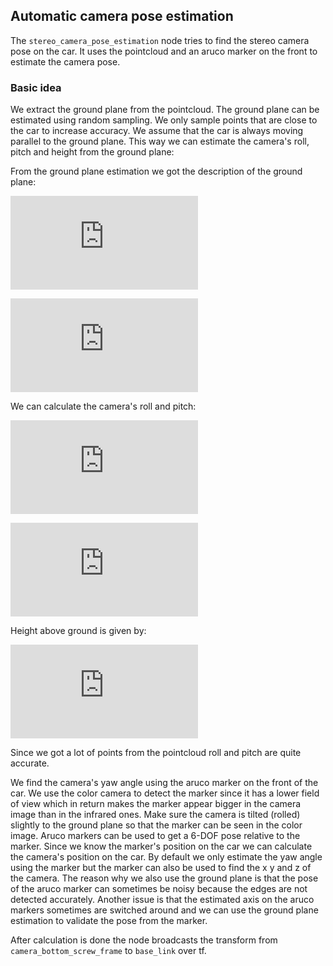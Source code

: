 ## Automatic camera pose estimation
The `stereo_camera_pose_estimation` node tries to find the stereo camera pose on the car. It uses the pointcloud and an aruco marker on the front to estimate the camera pose.

### Basic idea
We extract the ground plane from the pointcloud. The ground plane can be estimated using random sampling. We only sample points that are close to the car to increase accuracy. We assume that the car is always moving parallel to the ground plane. This way we can estimate the camera's roll, pitch and height from the ground plane:

From the ground plane estimation we got the description of the ground plane:

![](https://latex.codecogs.com/gif.latex?ax&space;&plus;&space;by&space;&plus;&space;cz&space;&plus;&space;d&space;=&space;0)

![](https://latex.codecogs.com/gif.latex?s%20%3D%20%5Cleft%20%28%20%5Cbegin%7Barray%7D%7Bc%7D%20a%20%5C%5C%20b%20%5C%5C%20c%20%5Cend%7Barray%7D%20%5Cright%29%20%5Cfrac%7B1%7D%7Bd%7D)

We can calculate the camera's roll and pitch:

![](https://latex.codecogs.com/gif.latex?pitch&space;=&space;atan2(s_1,&space;s_3))

![](https://latex.codecogs.com/gif.latex?roll&space;=&space;atan2(s_2,&space;s_3))

Height above ground is given by:

![](https://latex.codecogs.com/gif.latex?z%20%3D%20%5Cfrac%7B1%7D%7B%7Cs%7C%7D)

Since we got a lot of points from the pointcloud roll and pitch are quite accurate.

We find the camera's yaw angle using the aruco marker on the front of the car. We use the color camera to detect the marker since it has a lower field of view which in return makes the marker appear bigger in the camera image than in the infrared ones. Make sure the camera is tilted (rolled) slightly to the ground plane so that the marker can be seen in the color image. Aruco markers can be used to get a 6-DOF pose relative to the marker. Since we know the marker's position on the car we can calculate the camera's position on the car. By default we only estimate the yaw angle using the marker but the marker can also be used to find the x y and z of the camera. The reason why we also use the ground plane is that the pose of the aruco marker can sometimes be noisy because the edges are not detected accurately. Another issue is that the estimated axis on the aruco markers sometimes are switched around and we can use the ground plane estimation to validate the pose from the marker.

After calculation is done the node broadcasts the transform from `camera_bottom_screw_frame` to `base_link` over tf.